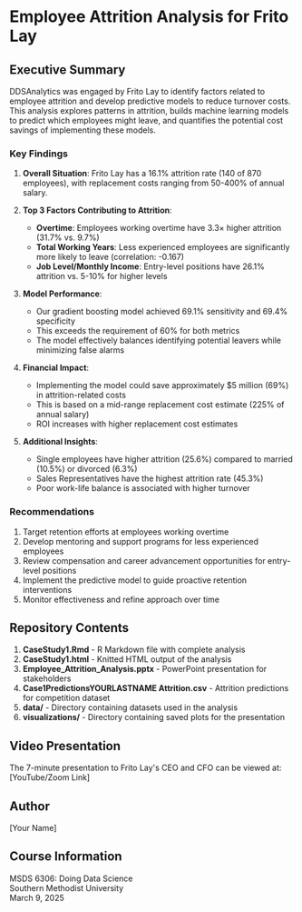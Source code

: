 # Employee Attrition Analysis for Frito Lay

## Executive Summary

DDSAnalytics was engaged by Frito Lay to identify factors related to employee attrition and develop predictive models to reduce turnover costs. This analysis explores patterns in attrition, builds machine learning models to predict which employees might leave, and quantifies the potential cost savings of implementing these models.

### Key Findings

1. **Overall Situation**: Frito Lay has a 16.1% attrition rate (140 of 870 employees), with replacement costs ranging from 50-400% of annual salary.

2. **Top 3 Factors Contributing to Attrition**:
   - **Overtime**: Employees working overtime have 3.3× higher attrition (31.7% vs. 9.7%)
   - **Total Working Years**: Less experienced employees are significantly more likely to leave (correlation: -0.167)
   - **Job Level/Monthly Income**: Entry-level positions have 26.1% attrition vs. 5-10% for higher levels

3. **Model Performance**:
   - Our gradient boosting model achieved 69.1% sensitivity and 69.4% specificity
   - This exceeds the requirement of 60% for both metrics
   - The model effectively balances identifying potential leavers while minimizing false alarms

4. **Financial Impact**:
   - Implementing the model could save approximately $5 million (69%) in attrition-related costs
   - This is based on a mid-range replacement cost estimate (225% of annual salary)
   - ROI increases with higher replacement cost estimates

5. **Additional Insights**:
   - Single employees have higher attrition (25.6%) compared to married (10.5%) or divorced (6.3%)
   - Sales Representatives have the highest attrition rate (45.3%)
   - Poor work-life balance is associated with higher turnover

### Recommendations

1. Target retention efforts at employees working overtime
2. Develop mentoring and support programs for less experienced employees
3. Review compensation and career advancement opportunities for entry-level positions
4. Implement the predictive model to guide proactive retention interventions
5. Monitor effectiveness and refine approach over time

## Repository Contents

1. **CaseStudy1.Rmd** - R Markdown file with complete analysis
2. **CaseStudy1.html** - Knitted HTML output of the analysis
3. **Employee_Attrition_Analysis.pptx** - PowerPoint presentation for stakeholders
4. **Case1PredictionsYOURLASTNAME Attrition.csv** - Attrition predictions for competition dataset
5. **data/** - Directory containing datasets used in the analysis
6. **visualizations/** - Directory containing saved plots for the presentation

## Video Presentation

The 7-minute presentation to Frito Lay's CEO and CFO can be viewed at: [YouTube/Zoom Link]

## Author

[Your Name]

## Course Information

MSDS 6306: Doing Data Science  
Southern Methodist University  
March 9, 2025
